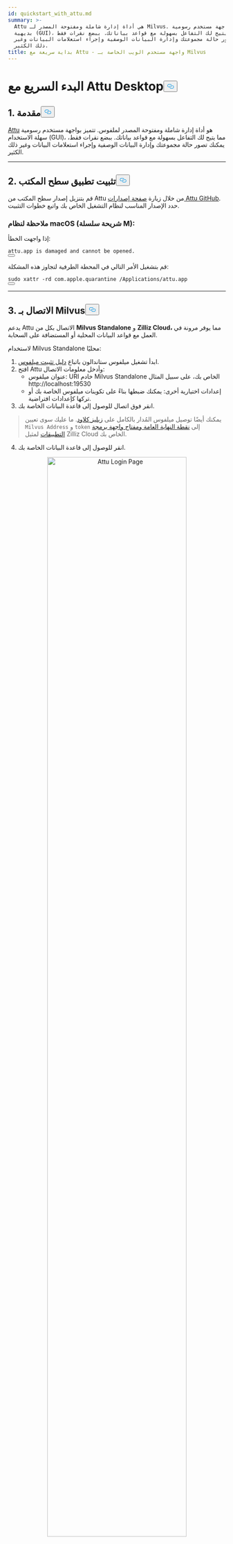 ```yaml
---
id: quickstart_with_attu.md
summary: >-
  Attu هي أداة إدارة شاملة ومفتوحة المصدر لـ Milvus. تتميز بواجهة مستخدم رسومية
  بديهية (GUI)، مما يتيح لك التفاعل بسهولة مع قواعد بياناتك. ببضع نقرات فقط،
  يمكنك تصور حالة مجموعتك وإدارة البيانات الوصفية وإجراء استعلامات البيانات وغير
  ذلك الكثير.
title: بداية سريعة مع Attu - واجهة مستخدم الويب الخاصة بـ Milvus
---
```

<h1 id="Quick-Start-with-Attu-Desktop" class="common-anchor-header">البدء السريع مع Attu Desktop<button data-href="#Quick-Start-with-Attu-Desktop" class="anchor-icon" translate="no">
      <svg translate="no"
        aria-hidden="true"
        focusable="false"
        height="20"
        version="1.1"
        viewBox="0 0 16 16"
        width="16"
      >
        <path
          fill="#0092E4"
          fill-rule="evenodd"
          d="M4 9h1v1H4c-1.5 0-3-1.69-3-3.5S2.55 3 4 3h4c1.45 0 3 1.69 3 3.5 0 1.41-.91 2.72-2 3.25V8.59c.58-.45 1-1.27 1-2.09C10 5.22 8.98 4 8 4H4c-.98 0-2 1.22-2 2.5S3 9 4 9zm9-3h-1v1h1c1 0 2 1.22 2 2.5S13.98 12 13 12H9c-.98 0-2-1.22-2-2.5 0-.83.42-1.64 1-2.09V6.25c-1.09.53-2 1.84-2 3.25C6 11.31 7.55 13 9 13h4c1.45 0 3-1.69 3-3.5S14.5 6 13 6z"
        ></path>
      </svg>
    </button></h1><h2 id="1-Introduction" class="common-anchor-header">1. مقدمة<button data-href="#1-Introduction" class="anchor-icon" translate="no">
      <svg translate="no"
        aria-hidden="true"
        focusable="false"
        height="20"
        version="1.1"
        viewBox="0 0 16 16"
        width="16"
      >
        <path
          fill="#0092E4"
          fill-rule="evenodd"
          d="M4 9h1v1H4c-1.5 0-3-1.69-3-3.5S2.55 3 4 3h4c1.45 0 3 1.69 3 3.5 0 1.41-.91 2.72-2 3.25V8.59c.58-.45 1-1.27 1-2.09C10 5.22 8.98 4 8 4H4c-.98 0-2 1.22-2 2.5S3 9 4 9zm9-3h-1v1h1c1 0 2 1.22 2 2.5S13.98 12 13 12H9c-.98 0-2-1.22-2-2.5 0-.83.42-1.64 1-2.09V6.25c-1.09.53-2 1.84-2 3.25C6 11.31 7.55 13 9 13h4c1.45 0 3-1.69 3-3.5S14.5 6 13 6z"
        ></path>
      </svg>
    </button></h2><p><a href="https://github.com/zilliztech/attu">Attu</a> هو أداة إدارة شاملة ومفتوحة المصدر لملفوس. تتميز بواجهة مستخدم رسومية سهلة الاستخدام (GUI)، مما يتيح لك التفاعل بسهولة مع قواعد بياناتك. ببضع نقرات فقط، يمكنك تصور حالة مجموعتك وإدارة البيانات الوصفية وإجراء استعلامات البيانات وغير ذلك الكثير.</p>
<hr>
<h2 id="2-Install-Desktop-Application" class="common-anchor-header">2. تثبيت تطبيق سطح المكتب<button data-href="#2-Install-Desktop-Application" class="anchor-icon" translate="no">
      <svg translate="no"
        aria-hidden="true"
        focusable="false"
        height="20"
        version="1.1"
        viewBox="0 0 16 16"
        width="16"
      >
        <path
          fill="#0092E4"
          fill-rule="evenodd"
          d="M4 9h1v1H4c-1.5 0-3-1.69-3-3.5S2.55 3 4 3h4c1.45 0 3 1.69 3 3.5 0 1.41-.91 2.72-2 3.25V8.59c.58-.45 1-1.27 1-2.09C10 5.22 8.98 4 8 4H4c-.98 0-2 1.22-2 2.5S3 9 4 9zm9-3h-1v1h1c1 0 2 1.22 2 2.5S13.98 12 13 12H9c-.98 0-2-1.22-2-2.5 0-.83.42-1.64 1-2.09V6.25c-1.09.53-2 1.84-2 3.25C6 11.31 7.55 13 9 13h4c1.45 0 3-1.69 3-3.5S14.5 6 13 6z"
        ></path>
      </svg>
    </button></h2><p>قم بتنزيل إصدار سطح المكتب من Attu من خلال زيارة <a href="https://github.com/zilliztech/attu/releases">صفحة إصدارات Attu GitHub</a>. حدد الإصدار المناسب لنظام التشغيل الخاص بك واتبع خطوات التثبيت.</p>
<h3 id="Note-for-macOS-M-series-chip" class="common-anchor-header">ملاحظة لنظام macOS (شريحة سلسلة M):</h3><p>إذا واجهت الخطأ:</p>
<pre><code translate="no">attu.app <span class="hljs-keyword">is</span> damaged <span class="hljs-keyword">and</span> cannot be opened.
<button class="copy-code-btn"></button></code></pre>
<p>قم بتشغيل الأمر التالي في المحطة الطرفية لتجاوز هذه المشكلة:</p>
<pre><code translate="no"><span class="hljs-built_in">sudo</span> xattr -rd com.apple.quarantine /Applications/attu.app
<button class="copy-code-btn"></button></code></pre>
<hr>
<h2 id="3-Connect-to-Milvus" class="common-anchor-header">3. الاتصال بـ Milvus<button data-href="#3-Connect-to-Milvus" class="anchor-icon" translate="no">
      <svg translate="no"
        aria-hidden="true"
        focusable="false"
        height="20"
        version="1.1"
        viewBox="0 0 16 16"
        width="16"
      >
        <path
          fill="#0092E4"
          fill-rule="evenodd"
          d="M4 9h1v1H4c-1.5 0-3-1.69-3-3.5S2.55 3 4 3h4c1.45 0 3 1.69 3 3.5 0 1.41-.91 2.72-2 3.25V8.59c.58-.45 1-1.27 1-2.09C10 5.22 8.98 4 8 4H4c-.98 0-2 1.22-2 2.5S3 9 4 9zm9-3h-1v1h1c1 0 2 1.22 2 2.5S13.98 12 13 12H9c-.98 0-2-1.22-2-2.5 0-.83.42-1.64 1-2.09V6.25c-1.09.53-2 1.84-2 3.25C6 11.31 7.55 13 9 13h4c1.45 0 3-1.69 3-3.5S14.5 6 13 6z"
        ></path>
      </svg>
    </button></h2><p>يدعم Attu الاتصال بكل من <strong>Milvus Standalone</strong> و <strong>Zilliz Cloud،</strong> مما يوفر مرونة في العمل مع قواعد البيانات المحلية أو المستضافة على السحابة.</p>
<p>لاستخدام Milvus Standalone محليًا:</p>
<ol>
<li>ابدأ تشغيل ميلفوس ستاندالون باتباع <a href="https://milvus.io/docs/install_standalone-docker.md">دليل تثبيت ميلفوس</a>.</li>
<li>افتح Attu وأدخل معلومات الاتصال:<ul>
<li>عنوان ميلفوس: URI خادم Milvus Standalone الخاص بك، على سبيل المثال http://localhost:19530</li>
<li>إعدادات اختيارية أخرى: يمكنك ضبطها بناءً على تكوينات ميلفوس الخاصة بك أو تركها كإعدادات افتراضية.</li>
</ul></li>
<li>انقر فوق اتصال للوصول إلى قاعدة البيانات الخاصة بك.</li>
</ol>
<blockquote>
<p>يمكنك أيضًا توصيل ميلفوس المُدار بالكامل على <a href="https://zilliz.com/cloud">زيليز كلاود</a>. ما عليك سوى تعيين <code translate="no">Milvus Address</code> و <code translate="no">token</code> إلى <a href="https://docs.zilliz.com/docs/on-zilliz-cloud-console#cluster-details">نقطة النهاية العامة ومفتاح واجهة برمجة التطبيقات</a> لمثيل Zilliz Cloud الخاص بك.</p>
</blockquote>
<ol start="4">
<li>انقر للوصول إلى قاعدة البيانات الخاصة بك.</li>
</ol>
<p align="center">
  <img translate="no" src="/docs/v2.6.x/assets/attu_login_page.png" alt="Attu Login Page" width="80%">
</p>
<hr>
<h2 id="4-Prepare-Data-Create-Collection-and-Insert-Data" class="common-anchor-header">4. إعداد البيانات، وإنشاء المجموعة، وإدراج البيانات<button data-href="#4-Prepare-Data-Create-Collection-and-Insert-Data" class="anchor-icon" translate="no">
      <svg translate="no"
        aria-hidden="true"
        focusable="false"
        height="20"
        version="1.1"
        viewBox="0 0 16 16"
        width="16"
      >
        <path
          fill="#0092E4"
          fill-rule="evenodd"
          d="M4 9h1v1H4c-1.5 0-3-1.69-3-3.5S2.55 3 4 3h4c1.45 0 3 1.69 3 3.5 0 1.41-.91 2.72-2 3.25V8.59c.58-.45 1-1.27 1-2.09C10 5.22 8.98 4 8 4H4c-.98 0-2 1.22-2 2.5S3 9 4 9zm9-3h-1v1h1c1 0 2 1.22 2 2.5S13.98 12 13 12H9c-.98 0-2-1.22-2-2.5 0-.83.42-1.64 1-2.09V6.25c-1.09.53-2 1.84-2 3.25C6 11.31 7.55 13 9 13h4c1.45 0 3-1.69 3-3.5S14.5 6 13 6z"
        ></path>
      </svg>
    </button></h2><h3 id="41-Prepare-the-Data" class="common-anchor-header">4.1 إعداد البيانات</h3><p>نستخدم صفحات الأسئلة الشائعة من <a href="https://github.com/milvus-io/milvus-docs/releases/download/v2.4.6-preview/milvus_docs_2.4.x_en.zip">وثائق ميلفوس 2.4.x</a> كمجموعة بيانات لهذا المثال.</p>
<h4 id="Download-and-Extract-Data" class="common-anchor-header">تنزيل البيانات واستخراجها:</h4><pre><code translate="no" class="language-bash">wget https://github.com/milvus-io/milvus-docs/releases/download/v2.4.6-preview/milvus_docs_2.4.x_en.zip
unzip -q milvus_docs_2.4.x_en.zip -d milvus_docs
<button class="copy-code-btn"></button></code></pre>
<h4 id="Process-Markdown-Files" class="common-anchor-header">معالجة ملفات تخفيض السعر:</h4><pre><code translate="no" class="language-python"><span class="hljs-keyword">from</span> glob <span class="hljs-keyword">import</span> glob

text_lines = []
<span class="hljs-keyword">for</span> file_path <span class="hljs-keyword">in</span> glob(<span class="hljs-string">&quot;milvus_docs/en/faq/*.md&quot;</span>, recursive=<span class="hljs-literal">True</span>):
    <span class="hljs-keyword">with</span> <span class="hljs-built_in">open</span>(file_path, <span class="hljs-string">&quot;r&quot;</span>) <span class="hljs-keyword">as</span> file:
        file_text = file.read()
    text_lines += file_text.split(<span class="hljs-string">&quot;# &quot;</span>)
<button class="copy-code-btn"></button></code></pre>
<hr>
<h3 id="42-Generate-Embeddings" class="common-anchor-header">4.2 توليد التضمينات</h3><p>حدد نموذج تضمين لتوليد تضمينات نصية باستخدام <code translate="no">milvus_model</code>. نستخدم نموذج <code translate="no">DefaultEmbeddingFunction</code> كمثال، وهو نموذج تضمين خفيف الوزن ومدرب مسبقًا.</p>
<pre><code translate="no" class="language-python"><span class="hljs-keyword">from</span> pymilvus <span class="hljs-keyword">import</span> model <span class="hljs-keyword">as</span> milvus_model

embedding_model = milvus_model.DefaultEmbeddingFunction()

<span class="hljs-comment"># Generate test embedding</span>
test_embedding = embedding_model.encode_queries([<span class="hljs-string">&quot;This is a test&quot;</span>])[<span class="hljs-number">0</span>]
embedding_dim = <span class="hljs-built_in">len</span>(test_embedding)
<span class="hljs-built_in">print</span>(embedding_dim)
<span class="hljs-built_in">print</span>(test_embedding[:<span class="hljs-number">10</span>])
<button class="copy-code-btn"></button></code></pre>
<h4 id="Output" class="common-anchor-header">الإخراج:</h4><pre><code translate="no">768
[-0.04836066  0.07163023 -0.01130064 -0.03789345 -0.03320649 -0.01318448
 -0.03041712 -0.02269499 -0.02317863 -0.00426028]
<button class="copy-code-btn"></button></code></pre>
<hr>
<h3 id="43-Create-Collection" class="common-anchor-header">4.3 إنشاء مجموعة</h3><p>اتصل بميلفوس وأنشئ مجموعة:</p>
<pre><code translate="no" class="language-python"><span class="hljs-keyword">from</span> pymilvus <span class="hljs-keyword">import</span> MilvusClient

<span class="hljs-comment"># Connect to Milvus Standalone</span>
client = MilvusClient(uri=<span class="hljs-string">&quot;http://localhost:19530&quot;</span>)

collection_name = <span class="hljs-string">&quot;attu_tutorial&quot;</span>

<span class="hljs-comment"># Drop collection if it exists</span>
<span class="hljs-keyword">if</span> client.has_collection(collection_name):
    client.drop_collection(collection_name)

<span class="hljs-comment"># Create a new collection</span>
client.create_collection(
    collection_name=collection_name,
    dimension=embedding_dim,
    metric_type=<span class="hljs-string">&quot;IP&quot;</span>,  <span class="hljs-comment"># Inner product distance</span>
    consistency_level=<span class="hljs-string">&quot;Bounded&quot;</span>,  <span class="hljs-comment"># Supported values are (`&quot;Strong&quot;`, `&quot;Session&quot;`, `&quot;Bounded&quot;`, `&quot;Eventually&quot;`). See https://milvus.io/docs/consistency.md#Consistency-Level for more details.</span>
)
<button class="copy-code-btn"></button></code></pre>
<hr>
<h3 id="44-Insert-Data" class="common-anchor-header">4.4 إدراج البيانات</h3><p>قم بتكرار الأسطر النصية وإنشاء تضمينات وإدراج البيانات في ملفوس:</p>
<pre><code translate="no" class="language-python"><span class="hljs-keyword">from</span> tqdm <span class="hljs-keyword">import</span> tqdm

data = []
doc_embeddings = embedding_model.encode_documents(text_lines)

<span class="hljs-keyword">for</span> i, line <span class="hljs-keyword">in</span> <span class="hljs-built_in">enumerate</span>(tqdm(text_lines, desc=<span class="hljs-string">&quot;Creating embeddings&quot;</span>)):
    data.append({<span class="hljs-string">&quot;id&quot;</span>: i, <span class="hljs-string">&quot;vector&quot;</span>: doc_embeddings[i], <span class="hljs-string">&quot;text&quot;</span>: line})

client.insert(collection_name=collection_name, data=data)
<button class="copy-code-btn"></button></code></pre>
<hr>
<h3 id="45-Visualize-Data-and-Schema" class="common-anchor-header">4.5 تصور البيانات والمخطط</h3><p>يمكننا الآن تصور مخطط البيانات والكيانات المدرجة باستخدام واجهة أتو. يعرض المخطط الحقول المحددة، بما في ذلك حقل <code translate="no">id</code> من النوع <code translate="no">Int64</code> وحقل <code translate="no">vector</code> من النوع <code translate="no">FloatVector(768)</code> مع مقياس <code translate="no">Inner Product (IP)</code>. يتم تحميل المجموعة بـ <strong>72 كيانًا</strong>.</p>
<p>بالإضافة إلى ذلك، يمكننا عرض البيانات المدرجة، بما في ذلك المعرف، والتضمينات المتجهة، والحقول الديناميكية التي تخزن البيانات الوصفية مثل المحتوى النصي. تدعم الواجهة التصفية والاستعلام بناءً على شروط محددة أو حقول ديناميكية.</p>
<p align="center">
  <img translate="no" src="/docs/v2.6.x/assets/attu_after_data_insertion_1.png" alt="Schema View" width="45%" />
  <img translate="no" src="/docs/v2.6.x/assets/attu_after_data_insertion_2.png" alt="Data View" width="45%" />
</p>
<h2 id="5-Visualizing-Search-Results-and-Relationships" class="common-anchor-header">5. تصوّر نتائج البحث والعلاقات<button data-href="#5-Visualizing-Search-Results-and-Relationships" class="anchor-icon" translate="no">
      <svg translate="no"
        aria-hidden="true"
        focusable="false"
        height="20"
        version="1.1"
        viewBox="0 0 16 16"
        width="16"
      >
        <path
          fill="#0092E4"
          fill-rule="evenodd"
          d="M4 9h1v1H4c-1.5 0-3-1.69-3-3.5S2.55 3 4 3h4c1.45 0 3 1.69 3 3.5 0 1.41-.91 2.72-2 3.25V8.59c.58-.45 1-1.27 1-2.09C10 5.22 8.98 4 8 4H4c-.98 0-2 1.22-2 2.5S3 9 4 9zm9-3h-1v1h1c1 0 2 1.22 2 2.5S13.98 12 13 12H9c-.98 0-2-1.22-2-2.5 0-.83.42-1.64 1-2.09V6.25c-1.09.53-2 1.84-2 3.25C6 11.31 7.55 13 9 13h4c1.45 0 3-1.69 3-3.5S14.5 6 13 6z"
        ></path>
      </svg>
    </button></h2><p>يوفر Attu واجهة قوية لتصور علاقات البيانات واستكشافها. لفحص نقاط البيانات المدرجة وعلاقات التشابه بينها، اتبع الخطوات التالية:</p>
<h3 id="51-Perform-a-Search" class="common-anchor-header">5.1 <strong>إجراء بحث</strong></h3><p>انتقل إلى علامة التبويب <strong>بحث المتجهات</strong> في أتو.</p>
<ol>
<li>انقر على زر <strong>توليد بيانات عشوائية</strong> لإنشاء استعلامات اختبارية.</li>
<li>انقر فوق <strong>بحث</strong> لاسترداد النتائج بناءً على البيانات التي تم إنشاؤها.</li>
</ol>
<p>يتم عرض النتائج في جدول، يعرض المعرفات ودرجات التشابه والحقول الديناميكية لكل كيان مطابق.</p>
<p align="center">
  <img translate="no" src="/docs/v2.6.x/assets/attu_searched_table.png" alt="Search Results Table" width="80%">
</p>
<hr>
<h3 id="52-Explore-Data-Relationships" class="common-anchor-header">5.2 <strong>استكشاف علاقات البيانات</strong></h3><p>انقر فوق الزر <strong>استكشاف</strong> في لوحة النتائج لتصور العلاقات بين متجه الاستعلام ونتائج البحث في <strong>بنية تشبه الرسم البياني المعرفي</strong>.</p>
<ul>
<li>تمثل <strong>العقدة المركزية</strong> متجه البحث.</li>
<li>تمثل <strong>العقد المتصلة</strong> نتائج البحث، وسيؤدي النقر فوقها إلى عرض المعلومات التفصيلية للعقدة المقابلة.</li>
</ul>
<p align="center">
  <img translate="no" src="/docs/v2.6.x/assets/attu_searched_graph.png" alt="Knowledge Graph Visualization" width="80%">
</p>
<hr>
<h3 id="53-Expand-the-Graph" class="common-anchor-header">5.3 <strong>توسيع الرسم البياني</strong></h3><p>انقر نقرًا مزدوجًا فوق أي عقدة نتيجة لتوسيع اتصالاتها. يكشف هذا الإجراء عن علاقات إضافية بين العقدة المحددة ونقاط البيانات الأخرى في المجموعة، مما يؤدي إلى إنشاء <strong>رسم بياني معرفي أكبر ومترابط</strong>.</p>
<p>يتيح هذا العرض الموسّع استكشافًا أعمق لكيفية ارتباط نقاط البيانات ببعضها البعض، استنادًا إلى تشابه المتجهات.</p>
<p align="center">
  <img translate="no" src="/docs/v2.6.x/assets/attu_expanded_searched_graph.png" alt="Expanded Knowledge Graph" width="80%">
</p>
<hr>
<h2 id="6-Conclusion" class="common-anchor-header">6. الخاتمة<button data-href="#6-Conclusion" class="anchor-icon" translate="no">
      <svg translate="no"
        aria-hidden="true"
        focusable="false"
        height="20"
        version="1.1"
        viewBox="0 0 16 16"
        width="16"
      >
        <path
          fill="#0092E4"
          fill-rule="evenodd"
          d="M4 9h1v1H4c-1.5 0-3-1.69-3-3.5S2.55 3 4 3h4c1.45 0 3 1.69 3 3.5 0 1.41-.91 2.72-2 3.25V8.59c.58-.45 1-1.27 1-2.09C10 5.22 8.98 4 8 4H4c-.98 0-2 1.22-2 2.5S3 9 4 9zm9-3h-1v1h1c1 0 2 1.22 2 2.5S13.98 12 13 12H9c-.98 0-2-1.22-2-2.5 0-.83.42-1.64 1-2.09V6.25c-1.09.53-2 1.84-2 3.25C6 11.31 7.55 13 9 13h4c1.45 0 3-1.69 3-3.5S14.5 6 13 6z"
        ></path>
      </svg>
    </button></h2><p>يعمل Attu على تبسيط إدارة وتصور البيانات المتجهة المخزنة في ميلفوس. من إدخال البيانات إلى تنفيذ الاستعلام والاستكشاف التفاعلي، يوفر واجهة سهلة الاستخدام للتعامل مع مهام البحث المتجه المعقدة. وبفضل ميزات مثل دعم المخطط الديناميكي وتصورات البحث الرسومية ومرشحات الاستعلام المرنة، يمكّن Attu المستخدمين من تحليل مجموعات البيانات واسعة النطاق بفعالية.</p>
<p>من خلال الاستفادة من أدوات الاستكشاف المرئي في Attu، يمكن للمستخدمين فهم بياناتهم بشكل أفضل، وتحديد العلاقات الخفية، واتخاذ قرارات قائمة على البيانات. ابدأ في استكشاف مجموعات البيانات الخاصة بك اليوم مع Attu وMilvus!</p>
<hr>
